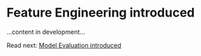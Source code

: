# Feature Engineering introduced

...content in development...

Read next: [Model Evaluation introduced](./model-evaluation/README.md)
